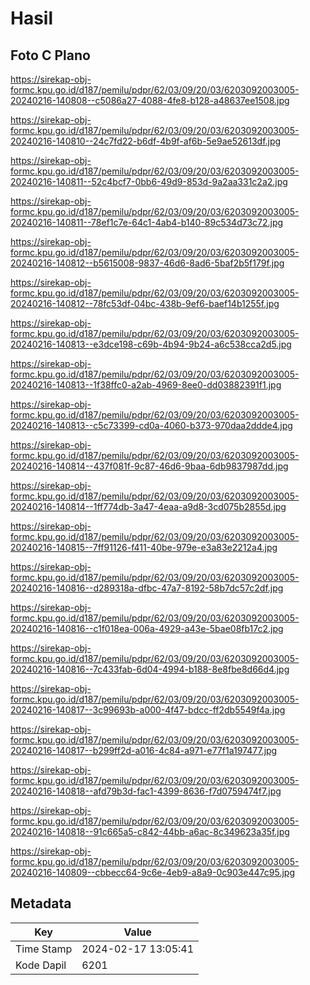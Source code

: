 # Hasil

## Foto C Plano

https://sirekap-obj-formc.kpu.go.id/d187/pemilu/pdpr/62/03/09/20/03/6203092003005-20240216-140808--c5086a27-4088-4fe8-b128-a48637ee1508.jpg

https://sirekap-obj-formc.kpu.go.id/d187/pemilu/pdpr/62/03/09/20/03/6203092003005-20240216-140810--24c7fd22-b6df-4b9f-af6b-5e9ae52613df.jpg

https://sirekap-obj-formc.kpu.go.id/d187/pemilu/pdpr/62/03/09/20/03/6203092003005-20240216-140811--52c4bcf7-0bb6-49d9-853d-9a2aa331c2a2.jpg

https://sirekap-obj-formc.kpu.go.id/d187/pemilu/pdpr/62/03/09/20/03/6203092003005-20240216-140811--78ef1c7e-64c1-4ab4-b140-89c534d73c72.jpg

https://sirekap-obj-formc.kpu.go.id/d187/pemilu/pdpr/62/03/09/20/03/6203092003005-20240216-140812--b5615008-9837-46d6-8ad6-5baf2b5f179f.jpg

https://sirekap-obj-formc.kpu.go.id/d187/pemilu/pdpr/62/03/09/20/03/6203092003005-20240216-140812--78fc53df-04bc-438b-9ef6-baef14b1255f.jpg

https://sirekap-obj-formc.kpu.go.id/d187/pemilu/pdpr/62/03/09/20/03/6203092003005-20240216-140813--e3dce198-c69b-4b94-9b24-a6c538cca2d5.jpg

https://sirekap-obj-formc.kpu.go.id/d187/pemilu/pdpr/62/03/09/20/03/6203092003005-20240216-140813--1f38ffc0-a2ab-4969-8ee0-dd03882391f1.jpg

https://sirekap-obj-formc.kpu.go.id/d187/pemilu/pdpr/62/03/09/20/03/6203092003005-20240216-140813--c5c73399-cd0a-4060-b373-970daa2ddde4.jpg

https://sirekap-obj-formc.kpu.go.id/d187/pemilu/pdpr/62/03/09/20/03/6203092003005-20240216-140814--437f081f-9c87-46d6-9baa-6db9837987dd.jpg

https://sirekap-obj-formc.kpu.go.id/d187/pemilu/pdpr/62/03/09/20/03/6203092003005-20240216-140814--1ff774db-3a47-4eaa-a9d8-3cd075b2855d.jpg

https://sirekap-obj-formc.kpu.go.id/d187/pemilu/pdpr/62/03/09/20/03/6203092003005-20240216-140815--7ff91126-f411-40be-979e-e3a83e2212a4.jpg

https://sirekap-obj-formc.kpu.go.id/d187/pemilu/pdpr/62/03/09/20/03/6203092003005-20240216-140816--d289318a-dfbc-47a7-8192-58b7dc57c2df.jpg

https://sirekap-obj-formc.kpu.go.id/d187/pemilu/pdpr/62/03/09/20/03/6203092003005-20240216-140816--c1f018ea-006a-4929-a43e-5bae08fb17c2.jpg

https://sirekap-obj-formc.kpu.go.id/d187/pemilu/pdpr/62/03/09/20/03/6203092003005-20240216-140816--7c433fab-6d04-4994-b188-8e8fbe8d66d4.jpg

https://sirekap-obj-formc.kpu.go.id/d187/pemilu/pdpr/62/03/09/20/03/6203092003005-20240216-140817--3c99693b-a000-4f47-bdcc-ff2db5549f4a.jpg

https://sirekap-obj-formc.kpu.go.id/d187/pemilu/pdpr/62/03/09/20/03/6203092003005-20240216-140817--b299ff2d-a016-4c84-a971-e77f1a197477.jpg

https://sirekap-obj-formc.kpu.go.id/d187/pemilu/pdpr/62/03/09/20/03/6203092003005-20240216-140818--afd79b3d-fac1-4399-8636-f7d0759474f7.jpg

https://sirekap-obj-formc.kpu.go.id/d187/pemilu/pdpr/62/03/09/20/03/6203092003005-20240216-140818--91c665a5-c842-44bb-a6ac-8c349623a35f.jpg

https://sirekap-obj-formc.kpu.go.id/d187/pemilu/pdpr/62/03/09/20/03/6203092003005-20240216-140809--cbbecc64-9c6e-4eb9-a8a9-0c903e447c95.jpg


## Metadata

| Key        | Value               |
| ---------- | ------------------- |
| Time Stamp | 2024-02-17 13:05:41 |
| Kode Dapil | 6201                |



